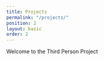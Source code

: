 ```yaml
---
title: Projects
permalink: "/projects/"
position: 2
layout: basic
order: 2
---
```


Welcome to the Third Person Project